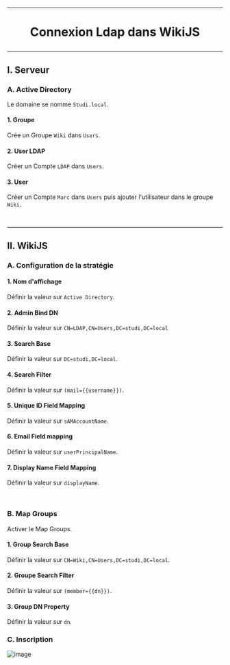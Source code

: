 ---------------------------------------------------------------------------------------------------------------------
# <p align='center'> Connexion Ldap dans WikiJS </p>
---------------------------------------------------------------------------------------------------------------------
## I. Serveur
### A. Active Directory
Le domaine se nomme `Studi.local`.

#### 1. Groupe
Crée un Groupe `Wiki` dans `Users`. 

#### 2. User LDAP
Créer un Compte `LDAP` dans `Users`.

#### 3. User
Créer un Compte `Marc` dans `Users` puis ajouter l'utilisateur dans le groupe `Wiki`.

<br />

---------------------------------------------------------------------------------------------------------------------
## II. WikiJS
### A. Configuration de la stratégie
#### 1. Nom d'affichage
Définir la valeur sur `Active Directory`.

#### 2. Admin Bind DN
Définir la valeur sur `CN=LDAP,CN=Users,DC=studi,DC=local`

#### 3. Search Base
Définir la valeur sur `DC=studi,DC=local`.

#### 4. Search Filter
Définir la valeur sur `(mail={{username}})`.

#### 5. Unique ID Field Mapping
Définir la valeur sur `sAMAccountName`.

#### 6. Email Field mapping
Définir la valeur sur `userPrincipalName`.

#### 7. Display Name Field Mapping
Définir la valeur sur `displayName`.

<br />

### B. Map Groups
Activer le Map Groups.

#### 1. Group Search Base
Définir la valeur sur `CN=Wiki,CN=Users,DC=studi,DC=local`.

#### 2. Groupe Search Filter
Définir la valeur sur `(member={{dn}})`.

#### 3. Group DN Property
Définir la valeur sur `dn`.


### C. Inscription
![image](https://github.com/user-attachments/assets/27ed60d7-1d9b-4686-a530-98b911c39f5d)
